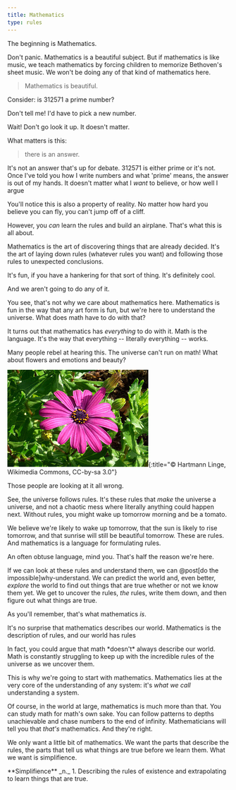 ```yaml
---
title: Mathematics
type: rules
---
```


The beginning is Mathematics.

Don't panic. Mathematics is a beautiful subject. But if mathematics is like music, we teach mathematics by forcing children to memorize Bethoven's sheet music. We won't be doing any of that kind of mathematics here.

<!-- TODO: Animating golden ratio loop. Or a fractal. -->

> Mathematics is beautiful.

Consider: is <span class="rules">312571</span> a prime number?

<aside class="rules" markdown="block">
Don't tell me! I'd have to pick a new number.
</aside>

Wait! Don't go look it up. It doesn't matter.

What matters is this:

> there is an answer.

It's not an answer that's up for debate. 312571 is either prime or it's not.  Once I've told you how I write numbers and what 'prime' means, the answer is out of my hands.
<span class="info">It doesn't matter what I *want* to believe, or how well I argue</span>

<aside class="info" markdown="block">
You'll notice this is also a property of reality. No matter how hard you believe you can fly, you can't jump off of a cliff.

However, you *can* learn the rules and build an airplane. That's what this is all about.
</aside>

Mathematics is the art of discovering things that are already decided.  It's the art of laying down rules (whatever rules you want) and following those rules to unexpected conclusions.

It's fun, if you have a hankering for that sort of thing. It's definitely cool.

<!-- TODO: Crazy fractals. -->

And we aren't going to do any of it.

You see, that's not why we care about mathematics here. Mathematics is fun in the way that any art form is fun, but we're here to <span class="simplifience">understand the universe</span>. What does math have to do with that?

It turns out that mathematics has *everything* to do with it. Math is the language. It's the way that everything -- literally everything -- works.

Many people rebel at hearing this. The universe can't run on math! What about flowers and emotions and beauty?

![flower](/images/flower1.jpg){:title="© Hartmann Linge, Wikimedia Commons, CC-by-sa 3.0"}

Those people are looking at it all wrong.

See, the universe follows rules. It's these rules that *make* the universe a universe, and not a chaotic mess where literally anything could happen next.  Without rules, you might wake up tomorrow morning and be a tomato.

We believe we're likely to wake up tomorrow, that the sun is likely to rise tomorrow, and that sunrise will still be beautiful tomorrow. These are rules.  And <span class="rules">mathematics is a language for formulating rules</span>.

<aside class="rules" markdown="block">
An often obtuse language, mind you. That's half the reason we're here.
</aside>

If we can look at these rules and understand them, we can @post[do the impossible]why-understand. We can predict the world and, even better, *explore* the world to find out things that are true whether or not we know them yet. We get to uncover the rules, *the* rules, write them down, and then figure out what things are true.

As you'll remember, that's what mathematics *is*.

It's no surprise that mathematics describes our world. Mathematics is the description of rules, and <span class="rules">our world has rules</span>

<aside class="rules" markdown="block">
In fact, you could argue that math *doesn't* always describe our world.  Math is constantly struggling to keep up with the incredible rules of the universe as we uncover them.
</aside>

This is why we're going to start with mathematics. Mathematics lies at the very core of the understanding of any system: it's *what we call* understanding a system.

Of course, in the world at large, mathematics is much more than that. You can study math for math's own sake. You can follow patterns to depths unachievable and chase numbers to the end of infinity. Mathematicians will tell you that *that's* mathematics. And they're right.

We only want a little bit of mathematics. We want the parts that describe the rules, the parts that tell us what things are true before we learn them. What we want is <span class="define">simplifience</span>.

<aside class="define" markdown="block">
**Simplifience** _n._
1. Describing the rules of existence and extrapolating to learn things that are true.
</aside>

